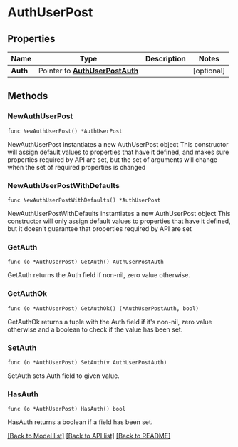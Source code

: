 # AuthUserPost

## Properties

Name | Type | Description | Notes
------------ | ------------- | ------------- | -------------
**Auth** | Pointer to [**AuthUserPostAuth**](AuthUserPostAuth.md) |  | [optional]

## Methods

### NewAuthUserPost

`func NewAuthUserPost() *AuthUserPost`

NewAuthUserPost instantiates a new AuthUserPost object
This constructor will assign default values to properties that have it defined,
and makes sure properties required by API are set, but the set of arguments
will change when the set of required properties is changed

### NewAuthUserPostWithDefaults

`func NewAuthUserPostWithDefaults() *AuthUserPost`

NewAuthUserPostWithDefaults instantiates a new AuthUserPost object
This constructor will only assign default values to properties that have it defined,
but it doesn't guarantee that properties required by API are set

### GetAuth

`func (o *AuthUserPost) GetAuth() AuthUserPostAuth`

GetAuth returns the Auth field if non-nil, zero value otherwise.

### GetAuthOk

`func (o *AuthUserPost) GetAuthOk() (*AuthUserPostAuth, bool)`

GetAuthOk returns a tuple with the Auth field if it's non-nil, zero value otherwise
and a boolean to check if the value has been set.

### SetAuth

`func (o *AuthUserPost) SetAuth(v AuthUserPostAuth)`

SetAuth sets Auth field to given value.

### HasAuth

`func (o *AuthUserPost) HasAuth() bool`

HasAuth returns a boolean if a field has been set.

[[Back to Model list]](../README.md#documentation-for-models) [[Back to API list]](../README.md#documentation-for-api-endpoints) [[Back to README]](../README.md)
